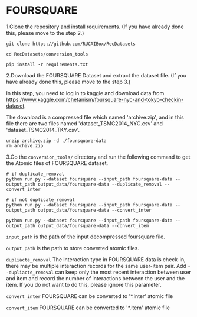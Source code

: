# FOURSQUARE

1.Clone the repository and install requirements. 
(If you have already done this, please move to the step 2.)

```
git clone https://github.com/RUCAIBox/RecDatasets

cd RecDatasets/conversion_tools

pip install -r requirements.txt
```

2.Download the FOURSQUARE Dataset and extract the dataset file.
(If you have already done this, please move to the step 3.)

In this step, you need to log in to kaggle and download data from https://www.kaggle.com/chetanism/foursquare-nyc-and-tokyo-checkin-dataset.

The download is a compressed file which named 'archive.zip', and in this file there are two files named 'dataset_TSMC2014_NYC.csv' and 'dataset_TSMC2014_TKY.csv'.

```
unzip archive.zip -d ./foursquare-data
rm archive.zip
```



3.Go the ``conversion_tools/`` directory 
and run the following command to get the Atomic files of FOURSQUARE dataset.

```
# if duplicate_removal
python run.py --dataset foursquare --input_path foursquare-data --output_path output_data/foursquare-data --duplicate_removal --convert_inter

# if not duplicate_removal
python run.py --dataset foursquare --input_path foursquare-data --output_path output_data/foursquare-data --convert_inter

python run.py --dataset foursquare --input_path foursquare-data --output_path output_data/foursquare-data --convert_item
```

`input_path` is the path of the input decompressed foursquare file.

`output_path` is the path to store converted atomic files.

`dupliacte_removal` The interaction type in FOURSQUARE data is check-in, 
 there may be multiple interaction records for the same user-item pair. Add `--dupliacte_removal` can 
 keep only the most recent interaction between user and item and 
 record the number of interactions between the user and the item. 
 If you do not want to do this, please ignore this parameter.

`convert_inter` FOURSQUARE can be converted to '*.inter' atomic file

`convert_item` FOURSQUARE can be converted to '*.item' atomic file